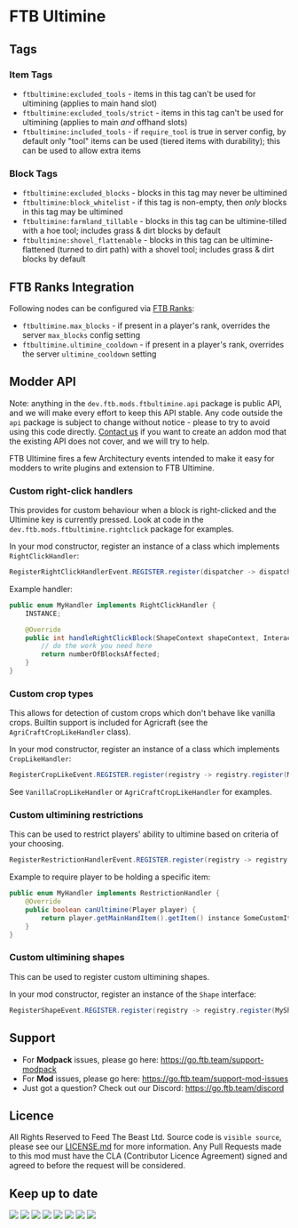 # FTB Ultimine

## Tags

### Item Tags

* `ftbultimine:excluded_tools` - items in this tag can't be used for ultimining (applies to main hand slot)
* `ftbultimine:excluded_tools/strict` - items in this tag can't be used for ultimining (applies to main _and_ offhand slots)
* `ftbultimine:included_tools` - if `require_tool` is true in server config, by default only "tool" items can be used (tiered items with durability); this can be used to allow extra items

### Block Tags

* `ftbultimine:excluded_blocks` - blocks in this tag may never be ultimined
* `ftbultimine:block_whitelist` - if this tag is non-empty, then _only_ blocks in this tag may be ultimined
* `ftbultimine:farmland_tillable` - blocks in this tag can be ultimine-tilled with a hoe tool; includes grass & dirt blocks by default
* `ftbultimine:shovel_flattenable` - blocks in this tag can be ultimine-flattened (turned to dirt path) with a shovel tool; includes grass & dirt blocks by default

## FTB Ranks Integration

Following nodes can be configured via [FTB Ranks](https://www.curseforge.com/minecraft/mc-mods/ftb-ranks-forge):

* `ftbultimine.max_blocks` - if present in a player's rank, overrides the server `max_blocks` config setting
* `ftbultimine.ultimine_cooldown` - if present in a player's rank, overrides the server `ultimine_cooldown` setting

## Modder API

Note: anything in the `dev.ftb.mods.ftbultimine.api` package is public API, and we will make every effort to keep this API stable. Any code outside the `api` package is subject to change without notice - please to try to avoid using this code directly. [Contact us](https://go.ftb.team/support-mod-issues) if you want to create an addon mod that the existing API does not cover, and we will try to help.

FTB Ultimine fires a few Architectury events intended to make it easy for modders to write plugins and extension to FTB Ultimine.

### Custom right-click handlers

This provides for custom behaviour when a block is right-clicked and the Ultimine key is currently pressed. Look at code in the `dev.ftb.mods.ftbultimine.rightclick` package for examples.

In your mod constructor, register an instance of a class which implements `RightClickHandler`:
```java
RegisterRightClickHandlerEvent.REGISTER.register(dispatcher -> dispatcher.registerHandler(MyHandler.INSTANCE));
```

Example handler:
```java
public enum MyHandler implements RightClickHandler {
    INSTANCE;

    @Override
    public int handleRightClickBlock(ShapeContext shapeContext, InteractionHand hand, Collection<BlockPos> positions) {
        // do the work you need here
        return numberOfBlocksAffected;
    }
}
```

### Custom crop types

This allows for detection of custom crops which don't behave like vanilla crops. Builtin support is included for Agricraft (see the `AgriCraftCropLikeHandler` class).

In your mod constructor, register an instance of a class which implements `CropLikeHandler`:

```java
RegisterCropLikeEvent.REGISTER.register(registry -> registry.register(MyHandler.INSTANCE));
```

See `VanillaCropLikeHandler` or `AgriCraftCropLikeHandler` for examples.

### Custom ultimining restrictions

This can be used to restrict players' ability to ultimine based on criteria of your choosing.

```java
RegisterRestrictionHandlerEvent.REGISTER.register(registry -> registry.register(MyHandler.INSTANCE));
```

Example to require player to be holding a specific item:
```java
public enum MyHandler implements RestrictionHandler {
    @Override
    public boolean canUltimine(Player player) {
        return player.getMainHandItem().getItem() instance SomeCustomItem;
    }
}
```

### Custom ultimining shapes

This can be used to register custom ultimining shapes.

In your mod constructor, register an instance of the `Shape` interface:

```java
RegisterShapeEvent.REGISTER.register(registry -> registry.register(MyShape.INSTANCE));
```

## Support

- For **Modpack** issues, please go here: https://go.ftb.team/support-modpack
- For **Mod** issues, please go here: https://go.ftb.team/support-mod-issues
- Just got a question? Check out our Discord: https://go.ftb.team/discord

## Licence

All Rights Reserved to Feed The Beast Ltd. Source code is `visible source`, please see our [LICENSE.md](/LICENSE.md) for more information. Any Pull Requests made to this mod must have the CLA (Contributor Licence Agreement) signed and agreed to before the request will be considered.

## Keep up to date

[![](https://cdn.feed-the-beast.com/assets/socials/icons/social-discord.webp)](https://go.ftb.team/discord) [![](https://cdn.feed-the-beast.com/assets/socials/icons/social-github.webp)](https://go.ftb.team/github) [![](https://cdn.feed-the-beast.com/assets/socials/icons/social-twitter-x.webp)](https://go.ftb.team/twitter) [![](https://cdn.feed-the-beast.com/assets/socials/icons/social-youtube.webp)](https://go.ftb.team/youtube) [![](https://cdn.feed-the-beast.com/assets/socials/icons/social-twitch.webp)](https://go.ftb.team/twitch) [![](https://cdn.feed-the-beast.com/assets/socials/icons/social-instagram.webp)](https://go.ftb.team/instagram) [![](https://cdn.feed-the-beast.com/assets/socials/icons/social-facebook.webp)](https://go.ftb.team/facebook) [![](https://cdn.feed-the-beast.com/assets/socials/icons/social-tiktok.webp)](https://go.ftb.team/tiktok)